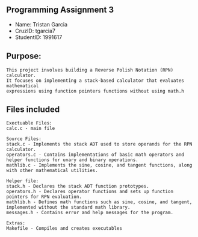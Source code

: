 ## Programming Assignment 3
* Name: Tristan Garcia
* CruzID: tgarcia7
* StudentID: 1991617

## Purpose:
    This project involves building a Reverse Polish Notation (RPN) calculator. 
    It focuses on implementing a stack-based calculator that evaluates mathematical 
    expressions using function pointers functions without using math.h

## Files included
    Exectuable Files:
    calc.c - main file

    Source Files:
    stack.c - Implements the stack ADT used to store operands for the RPN calculator.
    operators.c - Contains implementations of basic math operators and helper functions for unary and binary operations.
    mathlib.c - Implements the sine, cosine, and tangent functions, along with other mathematical utilities.

    Helper file:
    stack.h - Declares the stack ADT function prototypes.
    operators.h - Declares operator functions and sets up function pointers for RPN evaluation.
    mathlib.h - Defines math functions such as sine, cosine, and tangent, implemented without the standard math library.
    messages.h - Contains error and help messages for the program.

    Extras:
    Makefile - Compiles and creates executables
